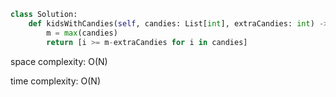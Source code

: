 ```python
class Solution:
    def kidsWithCandies(self, candies: List[int], extraCandies: int) -> List[bool]:
        m = max(candies)
        return [i >= m-extraCandies for i in candies]
```

space complexity: O(N)

time complexity: O(N)